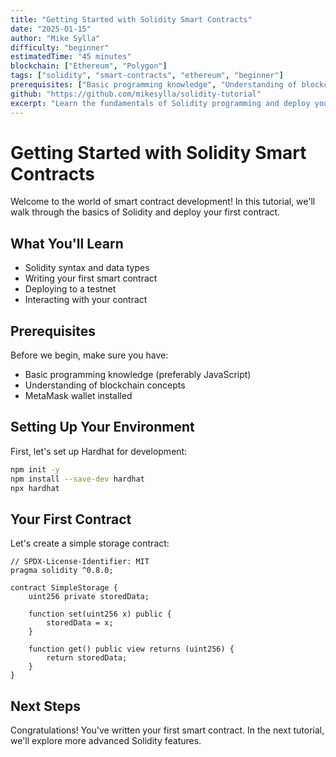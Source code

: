```yaml
---
title: "Getting Started with Solidity Smart Contracts"
date: "2025-01-15"
author: "Mike Sylla"
difficulty: "beginner"
estimatedTime: "45 minutes"
blockchain: ["Ethereum", "Polygon"]
tags: ["solidity", "smart-contracts", "ethereum", "beginner"]
prerequisites: ["Basic programming knowledge", "Understanding of blockchain concepts"]
github: "https://github.com/mikesylla/solidity-tutorial"
excerpt: "Learn the fundamentals of Solidity programming and deploy your first smart contract to the Ethereum blockchain."
---
```


# Getting Started with Solidity Smart Contracts

Welcome to the world of smart contract development! In this tutorial, we'll walk through the basics of Solidity and deploy your first contract.

## What You'll Learn

- Solidity syntax and data types
- Writing your first smart contract
- Deploying to a testnet
- Interacting with your contract

## Prerequisites

Before we begin, make sure you have:
- Basic programming knowledge (preferably JavaScript)
- Understanding of blockchain concepts
- MetaMask wallet installed

## Setting Up Your Environment

First, let's set up Hardhat for development:

```bash
npm init -y
npm install --save-dev hardhat
npx hardhat
```

## Your First Contract

Let's create a simple storage contract:

```solidity
// SPDX-License-Identifier: MIT
pragma solidity ^0.8.0;

contract SimpleStorage {
    uint256 private storedData;
    
    function set(uint256 x) public {
        storedData = x;
    }
    
    function get() public view returns (uint256) {
        return storedData;
    }
}
```

## Next Steps

Congratulations! You've written your first smart contract. In the next tutorial, we'll explore more advanced Solidity features.